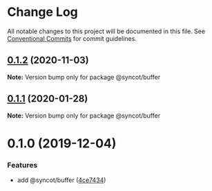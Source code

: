 # Change Log

All notable changes to this project will be documented in this file.
See [Conventional Commits](https://conventionalcommits.org) for commit guidelines.

## [0.1.2](https://github.com/SyncOT/SyncOT/compare/@syncot/buffer@0.1.1...@syncot/buffer@0.1.2) (2020-11-03)

**Note:** Version bump only for package @syncot/buffer





## [0.1.1](https://github.com/SyncOT/SyncOT/compare/@syncot/buffer@0.1.0...@syncot/buffer@0.1.1) (2020-01-28)

**Note:** Version bump only for package @syncot/buffer





# 0.1.0 (2019-12-04)


### Features

* add @syncot/buffer ([4ce7434](https://github.com/SyncOT/SyncOT/commit/4ce743416fe036312dfffc8496dcdbc7bebf9991))
